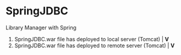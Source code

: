 # SpringJDBC
Library Manager with Spring

1. SpringJDBC.war file has deployed to local server (Tomcat) | <b>V</b><br/>
2. SpringJDBC.war file has deployed to remote server (Tomcat) | <b>V</b>
